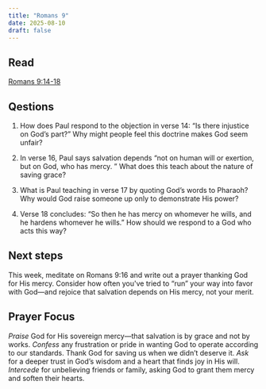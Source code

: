 ```yaml
---
title: "Romans 9"
date: 2025-08-10
draft: false
---
```


## Read
[Romans 9:14-18](https://www.bible.com/bible/59/ROM.9.ESV)

## Qestions 
1. How does Paul respond to the objection in verse 14: “Is there injustice on
God’s part?” Why might people feel this doctrine makes God seem unfair?
2. In verse 16, Paul says salvation depends “not on human will or exertion, but
on God, who has mercy.
” What does this teach about the nature of saving
grace?

3. What is Paul teaching in verse 17 by quoting God’s words to Pharaoh? Why
would God raise someone up only to demonstrate His power?
4. Verse 18 concludes: “So then he has mercy on whomever he wills, and he
hardens whomever he wills.” How should we respond to a God who acts this
way?

## Next steps
This week, meditate on Romans 9:16 and
write out a prayer thanking God for His
mercy. Consider how often you've tried to
“run” your way into favor with God—and
rejoice that salvation depends on His
mercy, not your merit.

## Prayer Focus
*Praise* God for His sovereign mercy—that
salvation is by grace and not by works.
*Confess* any frustration or pride in wanting
God to operate according to our standards.
Thank God for saving us when we didn’t
deserve it.
*Ask* for a deeper trust in God’s wisdom and a
heart that finds joy in His will.
*Intercede* for unbelieving friends or family,
asking God to grant them mercy and soften
their hearts.